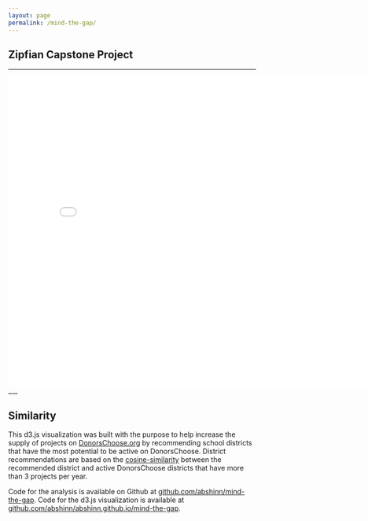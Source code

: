 ```yaml
---
layout: page
permalink: /mind-the-gap/
---
```

## Zipfian Capstone Project

___
<iframe src="/projects/mind-the-gap/" marginwidth="0" marginheight="0" scrolling="no" width="810px" height="630px" frameborder="0"></iframe>
___

## Similarity

This d3.js visualization was built with the purpose to help increase the supply of projects on [DonorsChoose.org](http://www.donorschoose.org) by recommending school districts that have the most potential to be active on DonorsChoose. District recommendations are based on the [cosine-similarity](http://en.wikipedia.org/wiki/Cosine_similarity) between the recommended district and active DonorsChoose districts that have more than 3 projects per year. 

Code for the analysis is available on Github at [github.com/abshinn/mind-the-gap](http://github.com/abshinn/mind-the-gap). Code for the d3.js visualization is available at [github.com/abshinn/abshinn.github.io/mind-the-gap](http://github.com/abshinn/abshinn.github.io/mind-the-gap).
